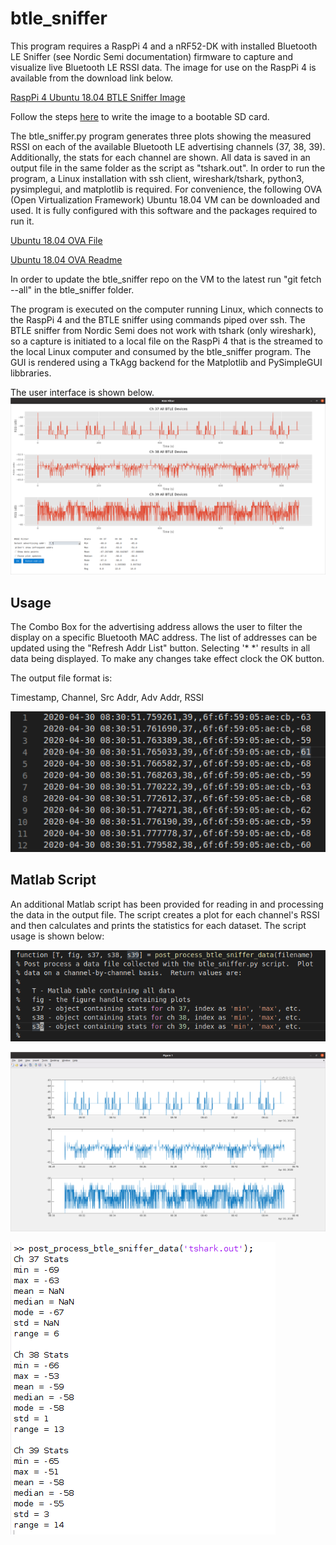 # btle_sniffer
This program requires a RaspPi 4 and a nRF52-DK with installed Bluetooth LE Sniffer (see Nordic Semi documentation) firmware to capture and visualize live Bluetooth LE RSSI data.  The image for use on the RaspPi 4 is available from the download link below.  

[RaspPi 4 Ubuntu 18.04 BTLE Sniffer Image](https://drive.google.com/open?id=1eDnt5EfSa-9hmARvvnyXr8WYlHLQDVVJ)

Follow the steps [here](https://www.raspberrypi.org/documentation/installation/installing-images/) to write the image to a bootable SD card.

The btle_sniffer.py program generates three plots showing the measured RSSI on each of the available Bluetooth LE advertising channels (37, 38, 39).  Additionally, the stats for each channel are shown.  All data is saved in an output file in the same folder as the script as "tshark.out".  In order to run the program, a Linux installation with ssh client, wireshark/tshark, python3, pysimplegui, and matplotlib is required.  For convenience, the following OVA (Open Virtualization Framework) Ubuntu 18.04 VM can be downloaded and used.  It is fully configured with this software and the packages required to run it.

[Ubuntu 18.04 OVA File](https://drive.google.com/file/d/1dWmI-uXqkVM4jhfaz4iX1YwmndrMgIVz/view?usp=sharing)

[Ubuntu 18.04 OVA Readme](https://drive.google.com/open?id=1KTFkCMhauD021Ow03gZeThJPVKwmc4OWUg1Dok6Tf40)

In order to update the btle_sniffer repo on the VM to the latest run "git fetch --all" in the btle_sniffer folder.

The program is executed on the computer running Linux, which connects to the RaspPi 4 and the BTLE sniffer using commands piped over ssh.  The BTLE sniffer from Nordic Semi does not work with tshark (only wireshark), so a capture is initiated to a local file on the RaspPi 4 that is the streamed to the local Linux computer and consumed by the btle_sniffer program.  The GUI is rendered using a TkAgg backend for the Matplotlib and PySimpleGUI libbraries.

The user interface is shown below.
![btle_sniffer GUI](readme/gui.png)

## Usage

The Combo Box for the advertising address allows the user to filter the display on a specific Bluetooth MAC address.  The list of addresses can be updated using the "Refresh Addr List" button.  Selecting '\* \*' results in all data being displayed.  To make any changes take effect clock the OK button.

The output file format is:

Timestamp, Channel, Src Addr, Adv Addr, RSSI

![btle_sniffer GUI](readme/tshark.out.png)

## Matlab Script
An additional Matlab script has been provided for reading in and processing the data in the output file.  The script creates a plot for each channel's RSSI and then calculates and prints the statistics for each dataset.  The script usage is shown below:

![btle_sniffer GUI](readme/matlab_usage.png)

![Matlab plot](readme/matlab_plot.png)

![Matlab plot](readme/matlab_stats.png)
